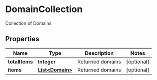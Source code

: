 

# DomainCollection

Collection of Domains
## Properties

Name | Type | Description | Notes
------------ | ------------- | ------------- | -------------
**totalItems** | **Integer** | Returned domains |  [optional]
**items** | [**List&lt;Domain&gt;**](Domain.md) | Returned domains |  [optional]



